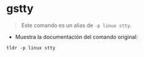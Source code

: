 # gstty

> Este comando es un alias de `-p linux stty`.

- Muestra la documentación del comando original:

`tldr -p linux stty`
